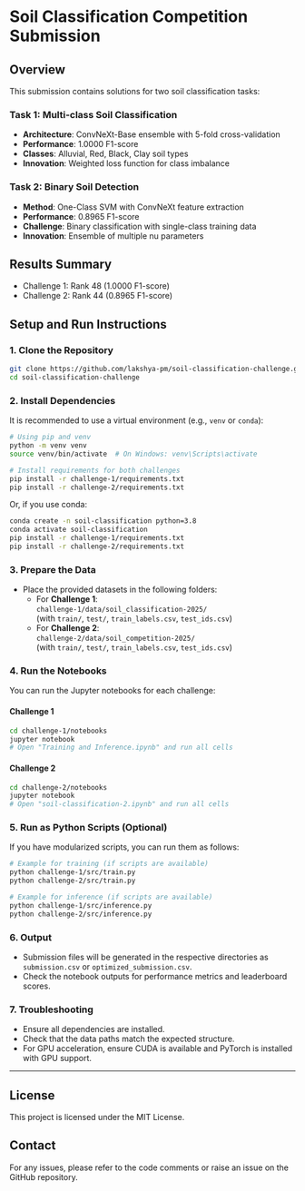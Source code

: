 # Soil Classification Competition Submission

## Overview
This submission contains solutions for two soil classification tasks:

### Task 1: Multi-class Soil Classification
- **Architecture**: ConvNeXt-Base ensemble with 5-fold cross-validation
- **Performance**: 1.0000 F1-score
- **Classes**: Alluvial, Red, Black, Clay soil types
- **Innovation**: Weighted loss function for class imbalance

### Task 2: Binary Soil Detection  
- **Method**: One-Class SVM with ConvNeXt feature extraction
- **Performance**: 0.8965 F1-score
- **Challenge**: Binary classification with single-class training data
- **Innovation**: Ensemble of multiple nu parameters

## Results Summary
- Challenge 1: Rank 48 (1.0000 F1-score)
- Challenge 2: Rank 44 (0.8965 F1-score)


## Setup and Run Instructions

### 1. Clone the Repository
```bash
git clone https://github.com/lakshya-pm/soil-classification-challenge.git
cd soil-classification-challenge
```

### 2. Install Dependencies
It is recommended to use a virtual environment (e.g., `venv` or `conda`):

```bash
# Using pip and venv
python -m venv venv
source venv/bin/activate  # On Windows: venv\Scripts\activate

# Install requirements for both challenges
pip install -r challenge-1/requirements.txt
pip install -r challenge-2/requirements.txt
```

Or, if you use conda:
```bash
conda create -n soil-classification python=3.8
conda activate soil-classification
pip install -r challenge-1/requirements.txt
pip install -r challenge-2/requirements.txt
```

### 3. Prepare the Data
- Place the provided datasets in the following folders:
  - For **Challenge 1**:  
    `challenge-1/data/soil_classification-2025/`  
    (with `train/`, `test/`, `train_labels.csv`, `test_ids.csv`)
  - For **Challenge 2**:  
    `challenge-2/data/soil_competition-2025/`  
    (with `train/`, `test/`, `train_labels.csv`, `test_ids.csv`)

### 4. Run the Notebooks
You can run the Jupyter notebooks for each challenge:

#### Challenge 1
```bash
cd challenge-1/notebooks
jupyter notebook
# Open "Training and Inference.ipynb" and run all cells
```

#### Challenge 2
```bash
cd challenge-2/notebooks
jupyter notebook
# Open "soil-classification-2.ipynb" and run all cells
```

### 5. Run as Python Scripts (Optional)
If you have modularized scripts, you can run them as follows:

```bash
# Example for training (if scripts are available)
python challenge-1/src/train.py
python challenge-2/src/train.py

# Example for inference (if scripts are available)
python challenge-1/src/inference.py
python challenge-2/src/inference.py
```

### 6. Output
- Submission files will be generated in the respective directories as `submission.csv` or `optimized_submission.csv`.
- Check the notebook outputs for performance metrics and leaderboard scores.

### 7. Troubleshooting
- Ensure all dependencies are installed.
- Check that the data paths match the expected structure.
- For GPU acceleration, ensure CUDA is available and PyTorch is installed with GPU support.

---

## License
This project is licensed under the MIT License.

## Contact
For any issues, please refer to the code comments or raise an issue on the GitHub repository.
